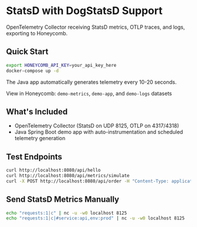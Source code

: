 # StatsD with DogStatsD Support

OpenTelemetry Collector receiving StatsD metrics, OTLP traces, and logs, exporting to Honeycomb.

## Quick Start

```bash
export HONEYCOMB_API_KEY=your_api_key_here
docker-compose up -d
```

The Java app automatically generates telemetry every 10-20 seconds.

View in Honeycomb: `demo-metrics`, `demo-app`, and `demo-logs` datasets

## What's Included

- OpenTelemetry Collector (StatsD on UDP 8125, OTLP on 4317/4318)
- Java Spring Boot demo app with auto-instrumentation and scheduled telemetry generation

## Test Endpoints

```bash
curl http://localhost:8080/api/hello
curl http://localhost:8080/api/metrics/simulate
curl -X POST http://localhost:8080/api/order -H "Content-Type: application/json" -d '{"product":"laptop","amount":999.99}'
```

## Send StatsD Metrics Manually

```bash
echo "requests:1|c" | nc -u -w0 localhost 8125
echo "requests:1|c|#service:api,env:prod" | nc -u -w0 localhost 8125
```
